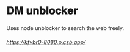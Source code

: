 # 𝐃𝐌 𝐮𝐧𝐛𝐥𝐨𝐜𝐤𝐞𝐫
Uses node unblocker to search the web freely. 
###### https://kfvbr0-8080.p.csb.app/
